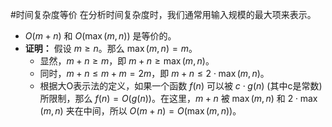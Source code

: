 #时间复杂度等价  在分析时间复杂度时，我们通常用输入规模的最大项来表示。
*   $O(m+n)$ 和 $O(\max(m, n))$ 是等价的。
*   **证明：** 假设 $m \ge n$。那么 $\max(m, n) = m$。
	*   显然，$m+n \ge m$，即 $m+n \ge \max(m, n)$。
	*   同时，$m+n \le m+m = 2m$，即 $m+n \le 2 \cdot \max(m, n)$。
	*   根据大O表示法的定义，如果一个函数 $f(n)$ 可以被 $c \cdot g(n)$ (其中c是常数)所限制，那么 $f(n) = O(g(n))$。在这里，$m+n$ 被 $\max(m, n)$ 和 $2 \cdot \max(m, n)$ 夹在中间，所以 $O(m+n) = O(\max(m, n))$。